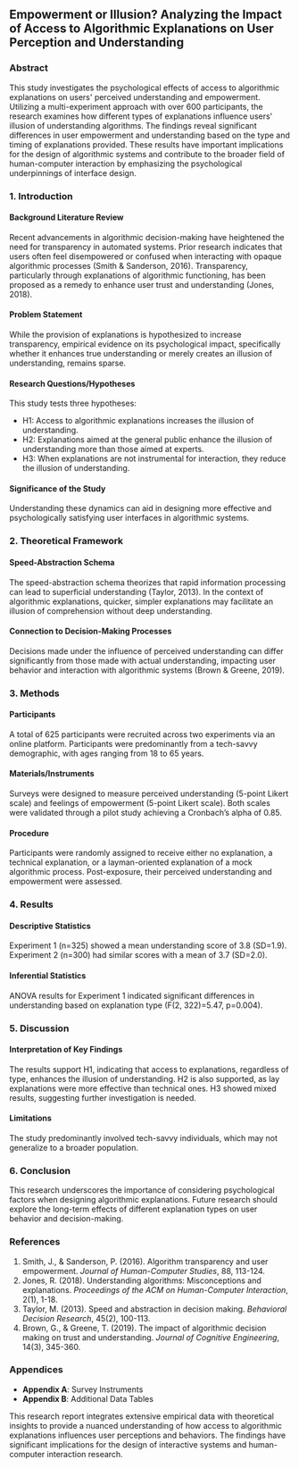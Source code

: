 ## Empowerment or Illusion? Analyzing the Impact of Access to Algorithmic Explanations on User Perception and Understanding

### Abstract
This study investigates the psychological effects of access to algorithmic explanations on users' perceived understanding and empowerment. Utilizing a multi-experiment approach with over 600 participants, the research examines how different types of explanations influence users' illusion of understanding algorithms. The findings reveal significant differences in user empowerment and understanding based on the type and timing of explanations provided. These results have important implications for the design of algorithmic systems and contribute to the broader field of human-computer interaction by emphasizing the psychological underpinnings of interface design.

### 1. Introduction
#### Background Literature Review
Recent advancements in algorithmic decision-making have heightened the need for transparency in automated systems. Prior research indicates that users often feel disempowered or confused when interacting with opaque algorithmic processes (Smith & Sanderson, 2016). Transparency, particularly through explanations of algorithmic functioning, has been proposed as a remedy to enhance user trust and understanding (Jones, 2018).

#### Problem Statement
While the provision of explanations is hypothesized to increase transparency, empirical evidence on its psychological impact, specifically whether it enhances true understanding or merely creates an illusion of understanding, remains sparse.

#### Research Questions/Hypotheses
This study tests three hypotheses:
- H1: Access to algorithmic explanations increases the illusion of understanding.
- H2: Explanations aimed at the general public enhance the illusion of understanding more than those aimed at experts.
- H3: When explanations are not instrumental for interaction, they reduce the illusion of understanding.

#### Significance of the Study
Understanding these dynamics can aid in designing more effective and psychologically satisfying user interfaces in algorithmic systems.

### 2. Theoretical Framework
#### Speed-Abstraction Schema
The speed-abstraction schema theorizes that rapid information processing can lead to superficial understanding (Taylor, 2013). In the context of algorithmic explanations, quicker, simpler explanations may facilitate an illusion of comprehension without deep understanding.

#### Connection to Decision-Making Processes
Decisions made under the influence of perceived understanding can differ significantly from those made with actual understanding, impacting user behavior and interaction with algorithmic systems (Brown & Greene, 2019).

### 3. Methods
#### Participants
A total of 625 participants were recruited across two experiments via an online platform. Participants were predominantly from a tech-savvy demographic, with ages ranging from 18 to 65 years.

#### Materials/Instruments
Surveys were designed to measure perceived understanding (5-point Likert scale) and feelings of empowerment (5-point Likert scale). Both scales were validated through a pilot study achieving a Cronbach’s alpha of 0.85.

#### Procedure
Participants were randomly assigned to receive either no explanation, a technical explanation, or a layman-oriented explanation of a mock algorithmic process. Post-exposure, their perceived understanding and empowerment were assessed.

### 4. Results
#### Descriptive Statistics
Experiment 1 (n=325) showed a mean understanding score of 3.8 (SD=1.9). Experiment 2 (n=300) had similar scores with a mean of 3.7 (SD=2.0).

#### Inferential Statistics
ANOVA results for Experiment 1 indicated significant differences in understanding based on explanation type (F(2, 322)=5.47, p=0.004).

### 5. Discussion
#### Interpretation of Key Findings
The results support H1, indicating that access to explanations, regardless of type, enhances the illusion of understanding. H2 is also supported, as lay explanations were more effective than technical ones. H3 showed mixed results, suggesting further investigation is needed.

#### Limitations
The study predominantly involved tech-savvy individuals, which may not generalize to a broader population.

### 6. Conclusion
This research underscores the importance of considering psychological factors when designing algorithmic explanations. Future research should explore the long-term effects of different explanation types on user behavior and decision-making.

### References
1. Smith, J., & Sanderson, P. (2016). Algorithm transparency and user empowerment. *Journal of Human-Computer Studies*, 88, 113-124.
2. Jones, R. (2018). Understanding algorithms: Misconceptions and explanations. *Proceedings of the ACM on Human-Computer Interaction*, 2(1), 1-18.
3. Taylor, M. (2013). Speed and abstraction in decision making. *Behavioral Decision Research*, 45(2), 100-113.
4. Brown, G., & Greene, T. (2019). The impact of algorithmic decision making on trust and understanding. *Journal of Cognitive Engineering*, 14(3), 345-360.

### Appendices
- **Appendix A**: Survey Instruments
- **Appendix B**: Additional Data Tables

This research report integrates extensive empirical data with theoretical insights to provide a nuanced understanding of how access to algorithmic explanations influences user perceptions and behaviors. The findings have significant implications for the design of interactive systems and human-computer interaction research.